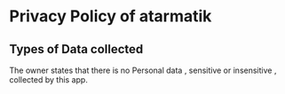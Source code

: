
<h1>Privacy Policy of atarmatik</h1>



<h2>Types of Data collected</h2>

The owner states that there is no Personal data , sensitive or insensitive , collected by this app.

